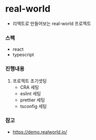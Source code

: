 # real-world
- 리액트로 만들어보는 real-world 프로젝트

### 스펙
- react
- typescript

### 진행내용
1. 프로젝트 초기셋팅
    - CRA 세팅
    - eslint 세팅
    - prettier 세팅
    - tsconfig 세팅

### 참고
- https://demo.realworld.io/